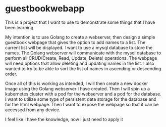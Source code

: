 # guestbookwebapp

This is a project that I want to use to demonstrate some things that I have been learning

My intention is to use Golang to create a webserver, then design a simple guestbook webpage
that gives the option to add names to a list. The current list will be displayed. I want to 
use a mysql database to store the names. The Golang webserver will communicate with the mysql
database to perform all CRUD(Create, Read, Update, Delete) operations. The webpage will need
options that allow deleting and updating names in the list. I also wanted to try to be able
to sort the list of names in ascending or descending order.

Once all of this is working as intended, I will then create a new docker image using the
Golang webserver I have created. Then I will spin up a kubernetes cluster with a pod for
the webserver and a pod for the database. I want to utilize some type of persistent data
storage for the database and for the html webpage. Then I want to expose the webpage so that 
it can be accessed from any device.

I feel like I have the knowledge, now I just need to apply it